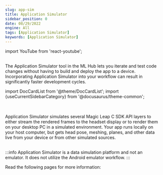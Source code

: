 ```yaml
---
slug: app-sim
title: Application Simulator
sidebar_position: 0
date: 08/29/2022
engine: All
tags: [Application Simulator]
keywords: [Application Simulator]
---
```

import YouTube from 'react-youtube';

<YouTube videoId="2eXB3uF71OA" />

<br/>
The Application Simulator tool in the ML Hub lets you iterate and test code changes without having to build and deploy the app to a device. Incorporating Application Simulator into your workflow can result in significantly faster development cycles.

import DocCardList from '@theme/DocCardList';
import {useCurrentSidebarCategory} from '@docusaurus/theme-common';  

<br/>
<br/>
Application Simulator simulates several Magic Leap C SDK API layers to either stream the rendered frames to the headset display or to render them on your desktop PC in a simulated environment. Your app runs locally on your host computer, but gets head pose, meshing, planes, and other data live from your device or from other simulated sources.  
<br/>
<br/>

:::info
Application Simulator is a data simulation platform and not an emulator. It does not utilize the Android emulator workflow.
:::

Read the following pages for more information:

<DocCardList items={useCurrentSidebarCategory().items}/>
